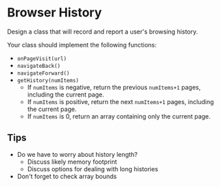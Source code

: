 # Browser History
Design a class that will record and report a user's browsing history.

Your class should implement the following functions:
* `onPageVisit(url)`
* `navigateBack()`
* `navigateForward()`
* `getHistory(numItems)`
  * If `numItems` is negative, return the previous `numItems+1` pages, including the current page.
  * If `numItems` is positive, return the next `numItems+1` pages, including the current page.
  * If `numItems` is 0, return an array containing only the current page.

## Tips
* Do we have to worry about history length?
  * Discuss likely memory footprint
  * Discuss options for dealing with long histories
* Don't forget to check array bounds

